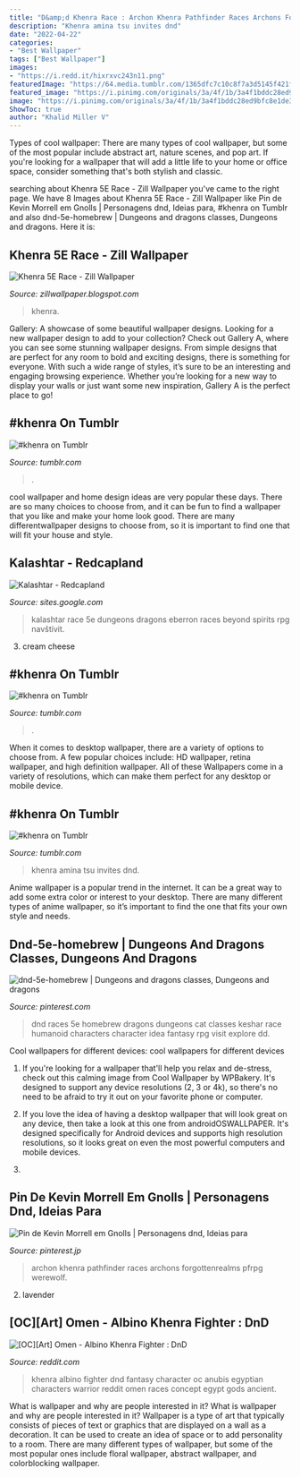 ```yaml
---
title: "D&amp;d Khenra Race : Archon Khenra Pathfinder Races Archons Forgottenrealms Pfrpg Werewolf"
description: "Khenra amina tsu invites dnd"
date: "2022-04-22"
categories:
- "Best Wallpaper"
tags: ["Best Wallpaper"]
images:
- "https://i.redd.it/hixrxvc243n11.png"
featuredImage: "https://64.media.tumblr.com/1365dfc7c10c8f7a3d5145f421f12dd3/tumblr_pcby73UBeG1u7yu96o1_500.png"
featured_image: "https://i.pinimg.com/originals/3a/4f/1b/3a4f1bddc28ed9bfc8e1de3373d5b177.jpg"
image: "https://i.pinimg.com/originals/3a/4f/1b/3a4f1bddc28ed9bfc8e1de3373d5b177.jpg"
ShowToc: true
author: "Khalid Miller V"
---
```



Types of cool wallpaper:
There are many types of cool wallpaper, but some of the most popular include abstract art, nature scenes, and pop art. If you're looking for a wallpaper that will add a little life to your home or office space, consider something that's both stylish and classic.

	

		
searching about Khenra 5E Race - Zill Wallpaper you've came to the right page. We have 8 Images about Khenra 5E Race - Zill Wallpaper like Pin de Kevin Morrell em Gnolls | Personagens dnd, Ideias para, #khenra on Tumblr and also dnd-5e-homebrew | Dungeons and dragons classes, Dungeons and dragons. Here it is:
		
    
## Khenra 5E Race - Zill Wallpaper

<img loading=lazy src="https://i.pinimg.com/originals/3a/4f/1b/3a4f1bddc28ed9bfc8e1de3373d5b177.jpg" onerror="this.onerror=null;this.src='https://tse1.mm.bing.net/th?id=OIP.F-Owsg5eNdNmiHJKIPm_KQHaL1&amp;pid=15.1';" alt="Khenra 5E Race - Zill Wallpaper">

_Source: zillwallpaper.blogspot.com_

>khenra. 

	

Gallery: A showcase of some beautiful wallpaper designs.
Looking for a new wallpaper design to add to your collection? Check out Gallery A, where you can see some stunning wallpaper designs. From simple designs that are perfect for any room to bold and exciting designs, there is something for everyone. With such a wide range of styles, it’s sure to be an interesting and engaging browsing experience. Whether you’re looking for a new way to display your walls or just want some new inspiration, Gallery A is the perfect place to go!





	
	
    
## #khenra On Tumblr

<img loading=lazy src="https://64.media.tumblr.com/9762db01c131300013a226cd7b1ed2a9/tumblr_pcby73UBeG1u7yu96o3_400.png" onerror="this.onerror=null;this.src='https://tse1.mm.bing.net/th?id=OIP.z2X7ujMjkdJx2n8oje1iqAAAAA&amp;pid=15.1';" alt="#khenra on Tumblr">

_Source: tumblr.com_

>. 

	

cool wallpaper and home design ideas are very popular these days. There are so many choices to choose from, and it can be fun to find a wallpaper that you like and make your home look good. There are many differentwallpaper designs to choose from, so it is important to find one that will fit your house and style.

    
## Kalashtar - Redcapland

<img loading=lazy src="https://sites.google.com/site/redcapland/_/rsrc/1533525922696/races/kalashtar/Kalashtar.png" onerror="this.onerror=null;this.src='https://tse2.mm.bing.net/th?id=OIP.STkp6I0BplTsBQ_t4YZa4QAAAA&amp;pid=15.1';" alt="Kalashtar - Redcapland">

_Source: sites.google.com_

>kalashtar race 5e dungeons dragons eberron races beyond spirits rpg navštívit. 

	

3. cream cheese 

    
## #khenra On Tumblr

<img loading=lazy src="https://64.media.tumblr.com/9762db01c131300013a226cd7b1ed2a9/tumblr_pcby73UBeG1u7yu96o3_250.png" onerror="this.onerror=null;this.src='https://tse1.mm.bing.net/th?id=OIP.Lg4WqAQTTRC8SvgE-9q08gAAAA&amp;pid=15.1';" alt="#khenra on Tumblr">

_Source: tumblr.com_

>. 

	

When it comes to desktop wallpaper, there are a variety of options to choose from. A few popular choices include: HD wallpaper, retina wallpaper, and high definition wallpaper. All of these Wallpapers come in a variety of resolutions, which can make them perfect for any desktop or mobile device. 

    
## #khenra On Tumblr

<img loading=lazy src="https://64.media.tumblr.com/1365dfc7c10c8f7a3d5145f421f12dd3/tumblr_pcby73UBeG1u7yu96o1_500.png" onerror="this.onerror=null;this.src='https://tse3.mm.bing.net/th?id=OIP.5it4FNyvqIJaIXdtLCTfuwHaJC&amp;pid=15.1';" alt="#khenra on Tumblr">

_Source: tumblr.com_

>khenra amina tsu invites dnd. 

	

Anime wallpaper is a popular trend in the internet. It can be a great way to add some extra color or interest to your desktop. There are many different types of anime wallpaper, so it’s important to find the one that fits your own style and needs.

    
## Dnd-5e-homebrew | Dungeons And Dragons Classes, Dungeons And Dragons

<img loading=lazy src="https://i.pinimg.com/originals/e0/10/fc/e010fc21b34bae29efcd66da863be136.jpg" onerror="this.onerror=null;this.src='https://tse1.mm.bing.net/th?id=OIP.Q8StgzLBwwxVFHcYOEcKUQHaKe&amp;pid=15.1';" alt="dnd-5e-homebrew | Dungeons and dragons classes, Dungeons and dragons">

_Source: pinterest.com_

>dnd races 5e homebrew dragons dungeons cat classes keshar race humanoid characters character idea fantasy rpg visit explore dd. 

	

Cool wallpapers for different devices:
cool wallpapers for different devices 

1. If you're looking for a wallpaper that'll help you relax and de-stress, check out this calming image from Cool Wallpaper by WPBakery. It's designed to support any device resolutions (2, 3 or 4k), so there's no need to be afraid to try it out on your favorite phone or computer.

2. If you love the idea of having a desktop wallpaper that will look great on any device, then take a look at this one from androidOSWALLPAPER. It's designed specifically for Android devices and supports high resolution resolutions, so it looks great on even the most powerful computers and mobile devices.

3.

    
## Pin De Kevin Morrell Em Gnolls | Personagens Dnd, Ideias Para

<img loading=lazy src="https://i.pinimg.com/originals/a7/5f/15/a75f152eac3272a59ce941b858df8b7f.jpg" onerror="this.onerror=null;this.src='https://tse2.mm.bing.net/th?id=OIP.DUhkIyTuyQYC9MnEW4BDZwHaKF&amp;pid=15.1';" alt="Pin de Kevin Morrell em Gnolls | Personagens dnd, Ideias para">

_Source: pinterest.jp_

>archon khenra pathfinder races archons forgottenrealms pfrpg werewolf. 

	

2. lavender 

    
## [OC][Art] Omen - Albino Khenra Fighter : DnD

<img loading=lazy src="https://i.redd.it/hixrxvc243n11.png" onerror="this.onerror=null;this.src='https://tse4.mm.bing.net/th?id=OIP.9H9YFrLj6aOIm5pJsGxncQHaKe&amp;pid=15.1';" alt="[OC][Art] Omen - Albino Khenra Fighter : DnD">

_Source: reddit.com_

>khenra albino fighter dnd fantasy character oc anubis egyptian characters warrior reddit omen races concept egypt gods ancient. 

	

What is wallpaper and why are people interested in it?
What is wallpaper and why are people interested in it?
Wallpaper is a type of art that typically consists of pieces of text or graphics that are displayed on a wall as a decoration. It can be used to create an idea of space or to add personality to a room. There are many different types of wallpaper, but some of the most popular ones include floral wallpaper, abstract wallpaper, and colorblocking wallpaper.

